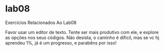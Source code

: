 # lab08
Exercícios Relacionados Ao Lab08

Favor usar um editor de texto.
Tente ser mais produtivo com ele, e explore as opções nos seus códigos.
Não desista, o caminho é dificil, mas se vc hj aprendeu 1%, já é um progresso, e parabêns por isso!